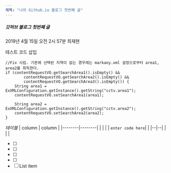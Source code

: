 ```yaml
---
제목: "나의 Github.io 블로그 첫번째 글"
---
```


##### 깃허브 블로그 첫번째 글
2019년 4월 15일 오전 2시 57분
최재현

테스트 코드 삽입
```
//Fix 시킴. 기존에 선택된 지역이 없는 경우에는 markany.xml 설정으로부터 area1, area2를 취득한다.
if (contentRequestVO.getSearchArea1().isEmpty() && 
        contentRequestVO.getSearchArea2().isEmpty() &&	
        contentRequestVO.getSearchArea3().isEmpty()) {
    String area1 = ExXMLConfiguration.getInstance().getString("cctv.area1");
    contentRequestVO.setSearchArea1(area1);

    String area2 = ExXMLConfiguration.getInstance().getString("cctv.area2");
    contentRequestVO.setSearchArea2(area2);
}

```

*테이블*
| column | column |
|--------|--------|
|        |        |
|  `enter code here`|  |
|--|--|
|  |  |

 - [ ] 
 - [ ] 
 - [ ] 
 - [ ] 
 - [ ] List item

<!--stackedit_data:
eyJoaXN0b3J5IjpbMTk5MjQyOTA4N119
-->